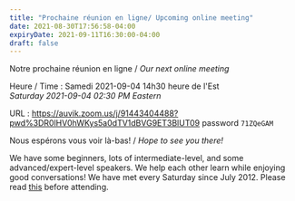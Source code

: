 ```yaml
---
title: "Prochaine réunion en ligne/ Upcoming online meeting"
date: 2021-08-30T17:56:58-04:00
expiryDate: 2021-09-11T16:30:00-04:00
draft: false
---
```


Notre prochaine réunion en ligne / _Our next online meeting_

Heure / Time
: Samedi 2021-09-04 14h30 heure de l'Est  
  _Saturday 2021-09-04 02:30 PM Eastern_

URL
: https://auvik.zoom.us/j/91443404488?pwd%3DR0lHV0hWKys5a0dTV1dBVG9ET3BlUT09 password `71ZQeGAM`


<!--more-->

Nous espérons vous voir là-bas! / _Hope to see you there!_

We have some beginners, lots of intermediate-level, and some advanced/expert-level speakers. We help each other learn while enjoying good conversations! We have met every Saturday since July 2012. Please read [this](/about/) before attending.

